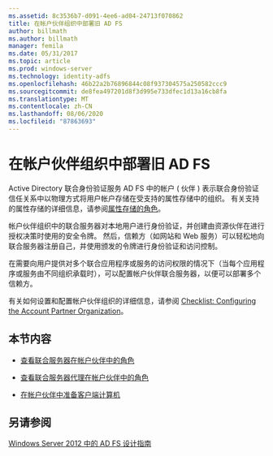 ```yaml
---
ms.assetid: 8c3536b7-d091-4ee6-ad04-24713f070862
title: 在帐户伙伴组织中部署旧 AD FS
author: billmath
ms.author: billmath
manager: femila
ms.date: 05/31/2017
ms.topic: article
ms.prod: windows-server
ms.technology: identity-adfs
ms.openlocfilehash: 46b22a2b76896844c08f937304575a250582ccc9
ms.sourcegitcommit: de8fea497201d8f3d995e733dfec1d13a16cb8fa
ms.translationtype: MT
ms.contentlocale: zh-CN
ms.lasthandoff: 08/06/2020
ms.locfileid: "87863693"
---
```

# <a name="deploying-legacy-ad-fs-in-the-account-partner-organization"></a>在帐户伙伴组织中部署旧 AD FS

Active Directory 联合身份验证服务 AD FS 中的帐户 \( 伙伴 \) 表示联合身份验证信任关系中以物理方式将用户帐户存储在受支持的属性存储中的组织。 有关支持的属性存储的详细信息，请参阅[属性存储的角色](../../ad-fs/technical-reference/The-Role-of-Attribute-Stores.md)。  
  
帐户伙伴组织中的联合服务器对本地用户进行身份验证，并创建由资源伙伴在进行授权决策时使用的安全令牌。 然后，信赖方（如网站和 Web 服务）可以轻松地向联合服务器注册自己，并使用颁发的令牌进行身份验证和访问控制。  
  
在需要向用户提供对多个联合应用程序或服务的访问权限的情况下（当每个应用程序或服务由不同组织承载时），可以配置帐户伙伴联合服务器，以便可以部署多个信赖方。  
  
有关如何设置和配置帐户伙伴组织的详细信息，请参阅 [Checklist: Configuring the Account Partner Organization](../../ad-fs/deployment/Checklist--Configuring-the-Account-Partner-Organization.md)。  
  
## <a name="in-this-section"></a>本节内容  
  
-   [查看联合服务器在帐户伙伴中的角色](Review-the-Role-of-the-Federation-Server-in-the-Account-Partner.md)  
  
-   [查看联合服务器代理在帐户伙伴中的角色](Review-the-Role-of-the-Federation-Server-Proxy-in-the-Account-Partner.md)  
  
-   [在帐户伙伴中准备客户端计算机](Prepare-Client-Computers-in-the-Account-Partner.md)  
  
## <a name="see-also"></a>另请参阅
[Windows Server 2012 中的 AD FS 设计指南](AD-FS-Design-Guide-in-Windows-Server-2012.md)
